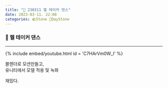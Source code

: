 ```yaml
---
title: "🌱 230311 헬 테이커 댄스"
date: 2023-03-11. 22:08
categories: 🪨Stone 🌱DayStone
---
```


### 🗿 헬 테이커 댄스

---

{% include embed/youtube.html id = 'C7HArVm0W_I' %}  

블렌더로 모션만들고,  
유니티에서 모델 적용 및 녹화  

재밌다.  
